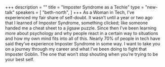 +++
description = ""
title = "Imposter Syndrome as a Techie"
type = "new-talk"
speakers = [
        "beth-north",
]
+++
As a Woman in Tech, I’ve experienced my fair share of self-doubt. It wasn’t until a year or two ago that I learned of Imposter Syndrome, something clicked; like someone handed me a cheat sheet to a jigsaw puzzle. Since then I’ve been learning more about psychology and why people react in a certain way to situations and how my own mind fits into all of this. Nearly 70% of people in tech have said they’ve experience Imposter Syndrome in some way. I want to take you on a journey through my career and what I’ve been doing to fight that Imposter Goblin. The one that won’t stop shouting when you’re trying to be your best self.